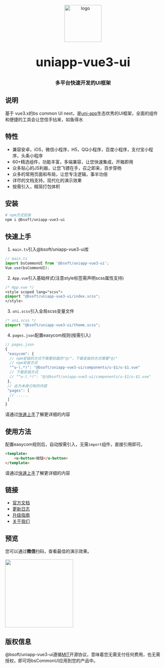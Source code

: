 <p align="center">
    <img alt="logo" src="https://jkt.bsoft.com.cn/hcn-web/mini_images/images/bsoft.png" width="120" height="120" style="margin-bottom: 10px;">
</p>
<h3 align="center" style="margin: 30px 0 30px;font-weight: bold;font-size:40px;">uniapp-vue3-ui</h3>
<h3 align="center">多平台快速开发的UI框架</h3>

## 说明

基于 vue3.x的bs common UI next，是[uni-app](https://uniapp.dcloud.io/)生态优秀的UI框架，全面的组件和便捷的工具会让您信手拈来，如鱼得水

## 特性

- 兼容安卓，iOS，微信小程序，H5，QQ小程序，百度小程序，支付宝小程序，头条小程序
- 60+精选组件，功能丰富，多端兼容，让您快速集成，开箱即用
- 众多贴心的JS利器，让您飞镖在手，召之即来，百步穿杨
- 众多的常用页面和布局，让您专注逻辑，事半功倍
- 详尽的文档支持，现代化的演示效果
- 按需引入，精简打包体积

## 安装

```bash
# npm方式安装
npm i @bsoft/uniapp-vue3-ui
```

## 快速上手

1. `main.ts`引入@bsoft/uniapp-vue3-ui库

```js
// main.ts
import bsCommonUI from '@bsoft/uniapp-vue3-ui';
Vue.use(bsCommonUI);
```

2. `App.vue`引入基础样式(注意style标签需声明scss属性支持)
```css
/* App.vue */
<style scoped lang="scss">
@import "@bsoft/uniapp-vue3-ui/index.scss";
</style>
```

3. `uni.scss`引入全局scss变量文件
```css
/* uni.scss */
@import "@bsoft/uniapp-vue3-ui/theme.scss";
```

4. `pages.json`配置easycom规则(按需引入)

```js
// pages.json
{
 "easycom": {
  // npm安装的方式不需要前面的"@/"，下载安装的方式需要"@/"
  // npm安装方式
  "^u-(.*)": "@bsoft/uniapp-vue3-ui/components/u-$1/u-$1.vue"
  // 下载安装方式
  // "^u-(.*)": "@/@bsoft/uniapp-vue3-ui/components/u-$1/u-$1.vue"
 },
 // 此为本身已有的内容
 "pages": [
  // ......
 ]
}
```

请通过[快速上手](https://uviewui.com/components/quickstart.html)了解更详细的内容 

## 使用方法
配置easycom规则后，自动按需引入，无需`import`组件，直接引用即可。

```html
<template>
	<u-button>按钮</u-button>
</template>
```

请通过[快速上手](https://uviewui.com/components/quickstart.html)了解更详细的内容 

## 链接

- [官方文档](https://uviewui.com/)
- [更新日志](https://uviewui.com/components/changelog.html)
- [升级指南](https://uviewui.com/components/changelog.html)
- [关于我们](https://uviewui.com/cooperation/about.html)

## 预览

您可以通过**微信**扫码，查看最佳的演示效果。
<br>
<br>
<img src="https://jkt.bsoft.com.cn/hcn-web/mini_images/images/ui-next.jpg" width="220" height="220" >

<!-- ## 捐赠uView的研发

uView文档和源码全部开源免费，如果您认为uView帮到了您的开发工作，您可以捐赠uView的研发工作，捐赠无门槛，哪怕是一杯可乐也好(相信这比打赏主播更有意义)。

<img src="https://uviewui.com/common/wechat.png" width="220" >
<img style="margin-left: 100px;" src="https://uviewui.com/common/alipay.png" width="220" >
 -->

## 版权信息

@bsoft/uniapp-vue3-ui遵循[MIT](https://en.wikipedia.org/wiki/MIT_License)开源协议，意味着您无需支付任何费用，也无需授权，即可将bsCommonUI应用到您的产品中。
